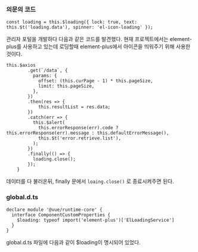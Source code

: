 ### 의문의 코드

```
const loading = this.$loading({ lock: true, text: this.$t('loading.data'), spinner: 'el-icon-loading' });

```

관리자 포털을 개발하다 다음과 같은 코드를 발견했다. 현재 프로젝트에서는 element-plus를 사용하고 있는데 로딩할때 element-plus에서 아이콘을 띄워주기 위해 사용한 것이다. 


```
this.$axios
        .get(`/data`, {
          params: {
            offset: (this.curPage - 1) * this.pageSize,
            limit: this.pageSize,
          },
        })
        .then(res => {
            this.resultList = res.data;
        })
        .catch(err => {
          this.$alert(
            this.errorResponse(err).code ? this.errorResponse(err).message : this.defaultErrorMessage(),
            this.$t('error.retrieve.list'),
          );
        })
        .finally(() => {
          loading.close();
        });
    }

```
데이터를 다 불러온뒤, finally 문에서 ```loaing.close()``` 로 종료시켜주면 된다. 


### global.d.ts

```
declare module '@vue/runtime-core' {
  interface ComponentCustomProperties {
    $loading: typeof import('element-plus')['ElLoadingService']
  }
}
```

global.d.ts 파일에 다음과 같이 $loading이 명시되어 있었다. 
